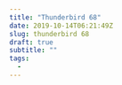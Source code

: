 ```yaml
---
title: "Thunderbird 68"
date: 2019-10-14T06:21:49Z
slug: thunderbird 68
draft: true
subtitle: ""
tags:
  - 
---
```

